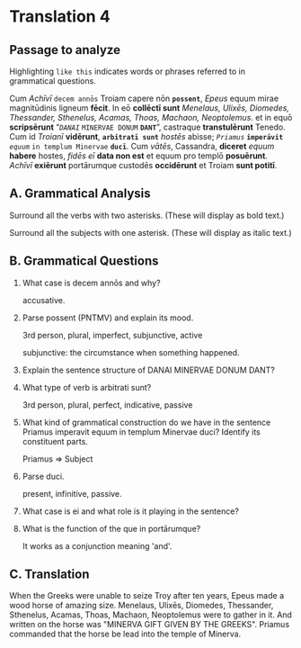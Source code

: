 # Translation 4

## Passage to analyze

Highlighting `like this` indicates words or phrases referred to in grammatical questions.

Cum *Achīvī* `decem annōs` Troiam capere nōn **`possent`**, 
*Epeus* equum mirae magnitūdinis ligneum **fēcit**. 
In eō **collēctī sunt** *Menelaus, Ulixēs, Diomedes, Thessander, Sthenelus, Acamas, Thoas, Machaon, Neoptolemus*. 
et in equō **scripsērunt** “*`DANAI`* `MINERVAE DONUM` **`DANT`**”, 
castraque **transtulērunt** Tenedo. 
Cum id *Troianī* **vidērunt**, 
**`arbitratī sunt`** *hostēs* abisse; 
*`Priamus`* **`imperāvit`** *`equum`* `in templum Minervae` **`ducī`**. 
Cum *vātēs*, Cassandra, **diceret** *equum* **habere** hostes, 
*fidēs eī* **data non est** et equum pro templō **posuērunt**.
*Achīvī* **exiērunt** portārumque custodēs **occidērunt** et Troiam **sunt potitī**.

## A. Grammatical Analysis

Surround all the verbs with two asterisks. (These will display as bold text.)

Surround all the subjects with one asterisk. (These will display as italic text.)

## B. Grammatical Questions

1. What case is decem annōs and why?
   
   accusative. 
   
2. Parse possent (PNTMV) and explain its mood.

   3rd person, plural, imperfect, subjunctive, active
   
   subjunctive: the circumstance when something happened.
   
3. Explain the sentence structure of DANAI MINERVAE DONUM DANT?

4. What type of verb is arbitrati sunt?
   
   3rd person, plural, perfect, indicative, passive
   
5. What kind of grammatical construction do we have in the sentence Priamus imperavit equum in templum Minervae duci? 
Identify its constituent parts.

   Priamus => Subject
   
   
6. Parse duci.

   present, infinitive, passive.
   
7. What case is ei and what role is it playing in the sentence?

8. What is the function of the que in portārumque?

   It works as a conjunction meaning 'and'.
   
## C. Translation

When the Greeks were unable to seize Troy after ten years, Epeus made a wood horse of amazing size.
Menelaus, Ulixēs, Diomedes, Thessander, Sthenelus, Acamas, Thoas, Machaon, Neoptolemus were to gather in it.
And written on the horse was "MINERVA GIFT GIVEN BY THE GREEKS".
Priamus commanded that the horse be lead into the temple of Minerva.  
